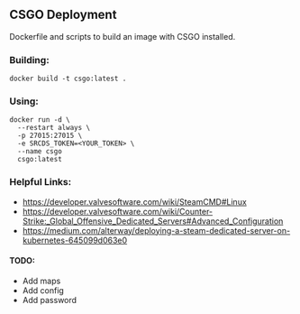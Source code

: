 ## CSGO Deployment

Dockerfile and scripts to build an image with CSGO installed.

### Building:
`docker build -t csgo:latest .`

### Using:
```
docker run -d \
  --restart always \
  -p 27015:27015 \
  -e SRCDS_TOKEN=<YOUR_TOKEN> \
  --name csgo
  csgo:latest
```

### Helpful Links:
- https://developer.valvesoftware.com/wiki/SteamCMD#Linux
- https://developer.valvesoftware.com/wiki/Counter-Strike:_Global_Offensive_Dedicated_Servers#Advanced_Configuration
- https://medium.com/alterway/deploying-a-steam-dedicated-server-on-kubernetes-645099d063e0

#### TODO:
- Add maps
- Add config
- Add password

